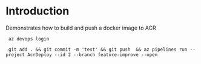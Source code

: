 # Introduction 
Demonstrates how to build and push a docker image to ACR

```
 az devops login

 git add . && git commit -m 'test' && git push  && az pipelines run --project AcrDeploy --id 2 --branch feature-improve --open

```